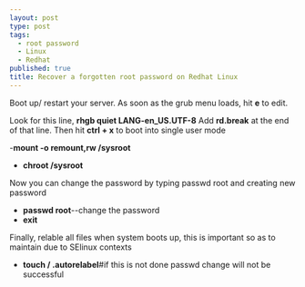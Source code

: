 ```yaml
---
layout: post
type: post
tags: 
  - root password
  - Linux
  - Redhat
published: true
title: Recover a forgotten root password on Redhat Linux
---
```



Boot up/ restart your server.
As soon as the grub menu loads, hit **e** to edit.

Look for this line,  **rhgb quiet LANG-en_US.UTF-8**
Add **rd.break** at the end of that line.
Then hit **ctrl + x** to boot into single user mode


-**mount -o remount,rw /sysroot**
- **chroot /sysroot**

Now you can change the password by typing passwd root and creating new password
- **passwd root**--change the password
- **exit**

Finally, relable all files when system boots up, this is important so as to maintain due to SElinux contexts

- **touch / .autorelabel**#if this is not done passwd change will not be successful
~~~
